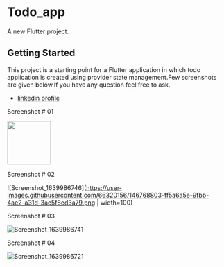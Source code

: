 # Todo_app

A new Flutter project.

## Getting Started

This project is a starting point for a Flutter application in which todo application is created using provider state management.Few screenshots are given below.If you have any question feel free to ask.
- [linkedin profile](https://www.linkedin.com/in/muhammad-shoaib-860b0a19a?lipi=urn%3Ali%3Apage%3Ad_flagship3_profile_view_base_contact_details%3B8auAYbbtRHGzOYIwCS6a5g%3D%3D)


Screenshot # 01

<img src="https://user-images.githubusercontent.com/66320156/146768802-50c3e490-94ed-48eb-bfb8-de650bcf5531.png" width="100" height="100">


Screenshot # 02


![Screenshot_1639986746](https://user-images.githubusercontent.com/66320156/146768803-ff5a6a5e-9fbb-4ae2-a31d-3ac5f8ed3a79.png | width=100)


Screenshot # 03


![Screenshot_1639986741](https://user-images.githubusercontent.com/66320156/146768819-ae885ecc-605d-44ae-92af-bfc742013001.png)


Screenshot # 04


![Screenshot_1639986721](https://user-images.githubusercontent.com/66320156/146768837-3ce3eb2e-3a21-403d-a5ed-bd77649408ec.png)
